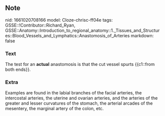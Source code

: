 ## Note
nid: 1661020708166
model: Cloze-chrisc-ff04e
tags: GSSE::!Contributor::Richard_Ryan, GSSE::Anatomy::Introduction_to_regional_anatomy::1._Tissues_and_Structures::Blood_Vessels_and_Lymphatics::Anastomosis_of_Arteries
markdown: false

### Text
<div class='toggle'>
  The test for an <strong>actual</strong> anastomosis is that the
  cut vessel spurts {{c1::from both ends}}.
</div>

### Extra
<p id="e57bd655-6f91-41c2-8ee9-512d14143075" class="">Examples are
found in the labial branches of the facial arteries, the
intercostal arteries, the uterine and ovarian arteries, and the
arteries of the greater and lesser curvatures of the stomach, the
arterial arcades of the mesentery, the marginal artery of the
colon, etc.

